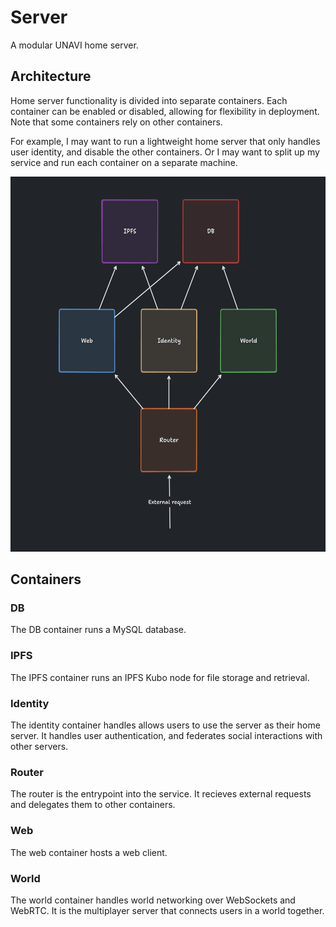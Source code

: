 # Server

A modular UNAVI home server.

## Architecture

Home server functionality is divided into separate containers.
Each container can be enabled or disabled, allowing for flexibility in deployment.
Note that some containers rely on other containers.

For example, I may want to run a lightweight home server that only handles user identity,
and disable the other containers.
Or I may want to split up my service and run each container on a separate machine.

<div align="center">
  <img src="../assets/images/server-architecture.png" height="600" />
</div>

## Containers

### DB

The DB container runs a MySQL database.

### IPFS

The IPFS container runs an IPFS Kubo node for file storage and retrieval.

### Identity

The identity container handles allows users to use the server as their home server.
It handles user authentication, and federates social interactions with other servers.

### Router

The router is the entrypoint into the service.
It recieves external requests and delegates them to other containers.

### Web

The web container hosts a web client.

### World

The world container handles world networking over WebSockets and WebRTC.
It is the multiplayer server that connects users in a world together.
